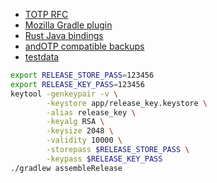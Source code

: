 - [TOTP RFC](https://datatracker.ietf.org/doc/html/rfc6238)
- [Mozilla Gradle plugin](https://github.com/mozilla/rust-android-gradle)
- [Rust Java bindings](https://github.com/jni-rs/jni-rs)
- [andOTP compatible backups](https://github.com/andOTP/andOTP)
- [testdata](https://github.com/asmw/andOTP-decrypt)
```sh
export RELEASE_STORE_PASS=123456
export RELEASE_KEY_PASS=123456
keytool -genkeypair -v \
        -keystore app/release_key.keystore \
        -alias release_key \
        -keyalg RSA \
        -keysize 2048 \
        -validity 10000 \
        -storepass $RELEASE_STORE_PASS \
        -keypass $RELEASE_KEY_PASS
./gradlew assembleRelease
```
